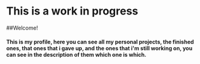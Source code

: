 # This is a work in progress

##Welcome!
#### This is my profile, here you can see all my personal projects, the finished ones, that ones that i gave up, and the ones that i'm still working on, you can  see in the description of them which one is which.

